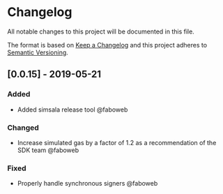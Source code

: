 # Changelog

All notable changes to this project will be documented in this file.

The format is based on [Keep a Changelog](http://keepachangelog.com/en/1.0.0/)
and this project adheres to [Semantic Versioning](http://semver.org/spec/v2.0.0.html).

<!-- SIMSALA --> <!-- DON'T DELETE, used for automatic changelog updates -->

## [0.0.15] - 2019-05-21

### Added

- Added simsala release tool @faboweb

### Changed

- Increase simulated gas by a factor of 1.2 as a recommendation of the SDK team @faboweb

### Fixed

- Properly handle synchronous signers @faboweb
